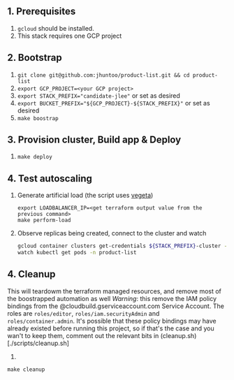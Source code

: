 
## 1. Prerequisites 
1. `gcloud` should be installed.
1. This stack requires one GCP project


## 2. Bootstrap 
1. `git clone git@github.com:jhuntoo/product-list.git && cd product-list`
1. `export GCP_PROJECT=<your GCP project>`
1.  `export STACK_PREFIX="candidate-jlee"` or set as desired 
1.  `export BUCKET_PREFIX="${GCP_PROJECT}-${STACK_PREFIX}"` or set as desired 
1. `make boostrap`


## 3. Provision cluster, Build app & Deploy 
1. `make deploy`

## 4. Test autoscaling
1. Generate artificial load (the script uses [vegeta](https://github.com/tsenart/vegeta))
    ```
    export LOADBALANCER_IP=<get terraform output value from the previous command>
    make perform-load 
    ```
1. Observe replicas being created, connect to the cluster and watch 
    ```bash
    gcloud container clusters get-credentials ${STACK_PREFIX}-cluster --region europe-west1 --project ${GCP_PROJECT}
    watch kubectl get pods -n product-list
    ```

## 4. Cleanup
This will teardowm the terraform managed resources, and remove most of the boostrapped automation as well
*Warning*: this remove the IAM policy bindings from the <project id>@cloudbuild.gserviceaccount.com Service Account. The roles are `roles/editor`, `roles/iam.securityAdmin` and `roles/container.admin`. It's possible that these policy bindings may have already existed before running this project, so if that's the case and you wan't to keep them, comment out the relevant bits in (cleanup.sh)[./scripts/cleanup.sh] 

1.
```
make cleanup
```